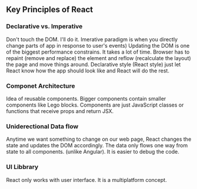 ## Key Principles of React
### Declarative vs. Imperative
Don't touch the DOM. I'll do it. Imerative paradigm is when 
you directly change parts of app in response to user's events) Updating the DOM is one of the biggest performance constrains.
It takes a lot of time. Browser has to repaint (remove and replace) the element and reflow (recalculate the layout) the page 
and move things around. Declarative style (React style) just let React know how the app should look like and React will do 
the rest.
### Componet Architecture
Idea of reusable components. Bigger components contain smaller components like Lego blocks. Components are just JavaScript
classes or functions that receive props and return JSX.
### Uniderectional Data flow
Anytime we want something to change on our web page, React changes the state and updates the DOM accordingly. The data only
flows one way from state to all components. (unlike Angular). It is easier to debug the code.
### UI Libbrary
React only works with user interface. It is a multiplatform concept.
